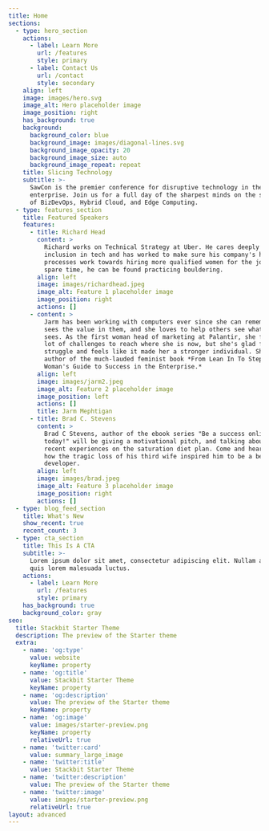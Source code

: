 ```yaml
---
title: Home
sections:
  - type: hero_section
    actions:
      - label: Learn More
        url: /features
        style: primary
      - label: Contact Us
        url: /contact
        style: secondary
    align: left
    image: images/hero.svg
    image_alt: Hero placeholder image
    image_position: right
    has_background: true
    background:
      background_color: blue
      background_image: images/diagonal-lines.svg
      background_image_opacity: 20
      background_image_size: auto
      background_image_repeat: repeat
    title: Slicing Technology
    subtitle: >-
      SawCon is the premier conference for disruptive technology in the
      enterprise. Join us for a full day of the sharpest minds on the subjects
      of BizDevOps, Hybrid Cloud, and Edge Computing.
  - type: features_section
    title: Featured Speakers
    features:
      - title: Richard Head
        content: >
          Richard works on Technical Strategy at Uber. He cares deeply about
          inclusion in tech and has worked to make sure his company's hiring
          processes work towards hiring more qualified women for the job. In his
          spare time, he can be found practicing bouldering.
        align: left
        image: images/richardhead.jpeg
        image_alt: Feature 1 placeholder image
        image_position: right
        actions: []
      - content: >
          Jarm has been working with computers ever since she can remember. She
          sees the value in them, and she loves to help others see what she
          sees. As the first woman head of marketing at Palantir, she faced a
          lot of challenges to reach where she is now, but she's glad for the
          struggle and feels like it made her a stronger individual. She's the
          author of the much-lauded feminist book *From Lean In To Step Over: A
          Woman's Guide to Success in the Enterprise.*
        align: left
        image: images/jarm2.jpeg
        image_alt: Feature 2 placeholder image
        image_position: left
        actions: []
        title: Jarm Mephtigan
      - title: Brad C. Stevens
        content: >
          Brad C Stevens, author of the ebook series "Be a success online,
          today!" will be giving a motivational pitch, and talking about his
          recent experiences on the saturation diet plan. Come and hear about
          how the tragic loss of his third wife inspired him to be a better
          developer.
        align: left
        image: images/brad.jpeg
        image_alt: Feature 3 placeholder image
        image_position: right
        actions: []
  - type: blog_feed_section
    title: What's New
    show_recent: true
    recent_count: 3
  - type: cta_section
    title: This Is A CTA
    subtitle: >-
      Lorem ipsum dolor sit amet, consectetur adipiscing elit. Nullam a metus
      quis lorem malesuada luctus.
    actions:
      - label: Learn More
        url: /features
        style: primary
    has_background: true
    background_color: gray
seo:
  title: Stackbit Starter Theme
  description: The preview of the Starter theme
  extra:
    - name: 'og:type'
      value: website
      keyName: property
    - name: 'og:title'
      value: Stackbit Starter Theme
      keyName: property
    - name: 'og:description'
      value: The preview of the Starter theme
      keyName: property
    - name: 'og:image'
      value: images/starter-preview.png
      keyName: property
      relativeUrl: true
    - name: 'twitter:card'
      value: summary_large_image
    - name: 'twitter:title'
      value: Stackbit Starter Theme
    - name: 'twitter:description'
      value: The preview of the Starter theme
    - name: 'twitter:image'
      value: images/starter-preview.png
      relativeUrl: true
layout: advanced
---
```


